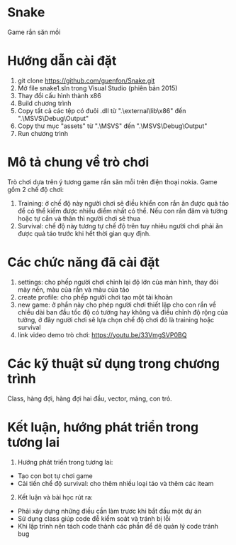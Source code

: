# Snake
Game rắn săn mồi
# Hướng dẫn cài đặt
1. git clone https://github.com/guenfon/Snake.git
2. Mở file snake1.sln trong Visual Studio (phiên bản 2015)
3. Thay đổi cấu hình thành x86
4. Build chương trình
5. Copy tất cả các tệp có đuôi .dll từ ".\external\lib\x86" đến ".\MSVS\Debug\Output"
6. Copy thư mục "assets" từ ".\MSVS" đến ".\MSVS\Debug\Output"
7. Run chương trình
# Mô tả chung về trò chơi
Trò chơi dựa trên ý tương game rắn săn mỗi trên điện thoại nokia.
Game gồm 2 chế độ chơi:
1. Training: ở chế độ này người chơi sẽ điều khiển con rắn ăn được quả táo để có thể kiếm được nhiều điểm nhất có thể. Nếu con rắn đâm và tường hoặc tự cắn và thân thì người chơi sẽ thua
2. Survival: chế độ này tương tự chế độ trên tuy nhiêu người chơi phải ăn được quả táo trước khi hết thời gian quy định.
# Các chức năng đã cài đặt
1. settings: cho phếp người chơi chỉnh lại độ lớn của màn hình, thay đỏi mày nền, màu của rắn và màu của táo
2. create profile: cho phếp người chơi tạo một tài khoản
3. new game: ở phần này cho phép người chơi thiết lập cho con rắn về chiều dài ban đầu tốc độ có tường hay không và điều chỉnh độ rộng của tường, ở đây người chơi sẽ lựa chọn chế độ chơi đó là training hoặc survival
4. link video demo trò chơi: https://youtu.be/33VmgSVP0BQ
# Các kỹ thuật sử dụng trong chương trình
Class, hàng đợi, hàng đợi hai đầu, vector, mảng, con trỏ.
# Kết luận, hướng phát triển trong tương lai
1. Hướng phát triển trong tương lai:
  * Tạo con bot tự chơi game
  * Cải tiến chể độ survival: cho thêm nhiều loại táo và thêm các iteam
2. Kết luận và bài học rút ra:
  * Phải xây dựng những điều cần làm trươc khi bắt đầu một dự án
  * Sử dụng class giúp code đễ kiểm soát và tránh bị lỗi
  * Khi lập trình nên tách code thành các phần để dẽ quản lý code tránh bug
